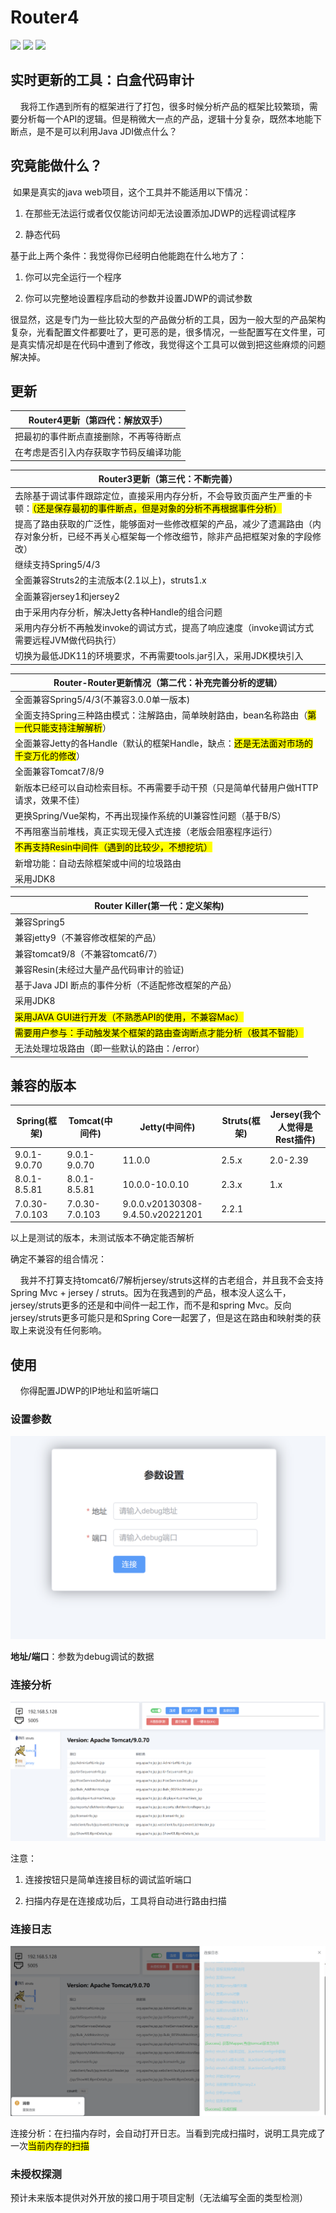 # Router4

![](https://camo.githubusercontent.com/5e63684235558188b21b1bf830c45db86b45f570236d10f03a80172f9aac614d/68747470733a2f2f63646e2e6e6c61726b2e636f6d2f79757175652f302f323032322f7376672f313539393937392f313636313233323537383937302d38383539393738662d343732372d343636622d616232652d3162383635376561336163322e737667)
![](https://img.shields.io/badge/vue-3-green)
![](https://img.shields.io/badge/springboot-3-green)

## 实时更新的工具：白盒代码审计

    我将工作遇到所有的框架进行了打包，很多时候分析产品的框架比较繁琐，需要分析每一个API的逻辑。但是稍微大一点的产品，逻辑十分复杂，既然本地能下断点，是不是可以利用Java JDI做点什么？

## 究竟能做什么？

 如果是真实的java web项目，这个工具并不能适用以下情况：

1. 在那些无法运行或者仅仅能访问却无法设置添加JDWP的远程调试程序

2. 静态代码

基于此上两个条件：我觉得你已经明白他能跑在什么地方了：

1. 你可以完全运行一个程序

2. 你可以完整地设置程序启动的参数并设置JDWP的调试参数

很显然，这是专门为一些比较大型的产品做分析的工具，因为一般大型的产品架构复杂，光看配置文件都要吐了，更可恶的是，很多情况，一些配置写在文件里，可是真实情况却是在代码中遭到了修改，我觉得这个工具可以做到把这些麻烦的问题解决掉。

## 更新

| Router4更新（第四代：解放双手） |
| ------------------- |
| 把最初的事件断点直接删除，不再等待断点 |
| 在考虑是否引入内存获取字节码反编译功能 |

| Router3更新（第三代：不断完善）                                                            |
| ------------------------------------------------------------------------------ |
| 去除基于调试事件跟踪定位，直接采用内存分析，不会导致页面产生严重的卡顿：<mark>（还是保存最初的事件断点，但是对象的分析不再根据事件分析）</mark> |
| 提高了路由获取的广泛性，能够面对一些修改框架的产品，减少了遗漏路由（内存对象分析，已经不再关心框架每一个修改细节，除非产品把框架对象的字段修改）       |
| 继续支持Spring5/4/3                                                                |
| 全面兼容Struts2的主流版本(2.1以上)，struts1.x                                              |
| 全面兼容jersey1和jersey2                                                            |
| 由于采用内存分析，解决Jetty各种Handle的组合问题                                                  |
| 采用内存分析不再触发invoke的调试方式，提高了响应速度（invoke调试方式需要远程JVM做代码执行）                          |
| 切换为最低JDK11的环境要求，不再需要tools.jar引入，采用JDK模块引入                                      |

| Router-Router更新情况（第二代：补充完善分析的逻辑）                                |
| --------------------------------------------------------------- |
| 全面兼容Spring5/4/3(不兼容3.0.0单一版本)                                   |
| 全面支持Spring三种路由模式：注解路由，简单映射路由，bean名称路由（<mark>第一代只能支持注解解析</mark>） |
| 全面兼容Jetty的各Handle（默认的框架Handle，缺点：<mark>还是无法面对市场的千变万化的修改</mark>） |
| 全面兼容Tomcat7/8/9                                                 |
| 新版本已经可以自动检索目标。不再需要手动干预（只是简单代替用户做HTTP请求，效果不佳）                    |
| 更换Spring/Vue架构，不再出现操作系统的UI兼容性问题（基于B/S）                          |
| 不再阻塞当前堆栈，真正实现无侵入式连接（老版会阻塞程序运行）                                  |
| <mark>不再支持Resin中间件（遇到的比较少，不想挖坑）</mark>                          |
| 新增功能：自动去除框架或中间的垃圾路由                                             |
| 采用JDK8                                                          |

| Router Killer(第一代：定义架构)                        |
| ---------------------------------------------- |
| 兼容Spring5                                      |
| 兼容jetty9（不兼容修改框架的产品）                           |
| 兼容tomcat9/8（不兼容tomcat6/7）                      |
| 兼容Resin(未经过大量产品代码审计的验证)                        |
| 基于Java JDI 断点的事件分析（不适配修改框架的产品）                 |
| 采用JDK8                                         |
| <mark>采用JAVA GUI进行开发（不熟悉API的使用，不兼容Mac）</mark>  |
| <mark>需要用户参与：手动触发某个框架的路由查询断点才能分析（极其不智能）</mark> |
| 无法处理垃圾路由（即一些默认的路由：/error）                      |

## 兼容的版本

| Spring(框架)     | Tomcat(中间件)    | Jetty(中间件)   | Struts(框架) | Jersey(我个人觉得是Rest插件)  |
| -------------- | -------------- | -------------------------------- | ---------- | ---------- |
| 9.0.1-9.0.70   | 9.0.1-9.0.70   | 11.0.0                           | 2.5.x      | 2.0-2.39   |
| 8.0.1-8.5.81   | 8.0.1-8.5.81   | 10.0.0-10.0.10                   | 2.3.x      | 1.x        |
| 7.0.30-7.0.103 | 7.0.30-7.0.103 | 9.0.0.v20130308-9.4.50.v20221201 | 2.2.1      |            |

以上是测试的版本，未测试版本不确定能否解析

确定不兼容的组合情况：

    我并不打算支持tomcat6/7解析jersey/struts这样的古老组合，并且我不会支持Spring Mvc + jersey / struts。因为在我遇到的产品，根本没人这么干，jersey/struts更多的还是和中间件一起工作，而不是和spring Mvc。反向jersey/struts更多可能只是和Spring Core一起罢了，但是这在路由和映射类的获取上来说没有任何影响。

## 使用

    你得配置JDWP的IP地址和监听端口

### 设置参数

![](img\1.jpg)

**地址/端口**：参数为debug调试的数据

### 连接分析

![image-20230316145050920](img/2.png)

注意：

1. 连接按钮只是简单连接目标的调试监听端口

2. 扫描内存是在连接成功后，工具将自动进行路由扫描

### 连接日志

![](img/3.png)

连接分析：在扫描内存时，会自动打开日志。当看到完成扫描时，说明工具完成了一次<mark>当前内存的扫描</mark>

### 未授权探测

预计未来版本提供对外开放的接口用于项目定制（无法编写全面的类型检测）
